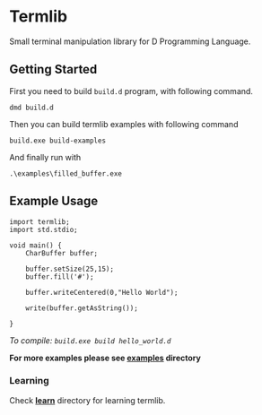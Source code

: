# Termlib

Small terminal manipulation library for D Programming Language.

## Getting Started
First you need to build `build.d` program, with following command.
```shell
dmd build.d
```
Then you can build termlib examples with following command
```
build.exe build-examples
```
And finally run with
```
.\examples\filled_buffer.exe
```

## Example Usage
```
import termlib;
import std.stdio;

void main() {
	CharBuffer buffer;

	buffer.setSize(25,15);
	buffer.fill('#');

	buffer.writeCentered(0,"Hello World");

	write(buffer.getAsString());

}
```
*To compile: `build.exe build hello_world.d`*

**For more examples please see [examples](examples/) directory**

### Learning
Check **[learn](learn/)** directory for learning termlib.